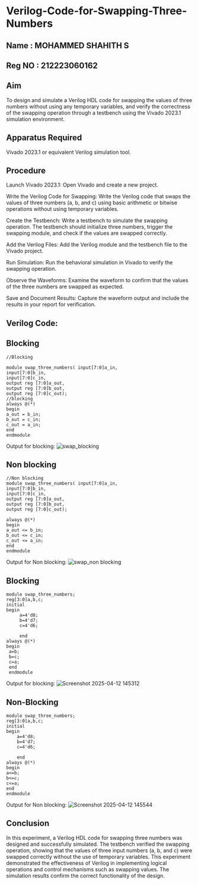 # Verilog-Code-for-Swapping-Three-Numbers

## Name : MOHAMMED SHAHITH S
## Reg NO : 212223060162


## Aim
To design and simulate a Verilog HDL code for swapping the values of three numbers without using any temporary variables, and verify the correctness of the swapping operation through a testbench using the Vivado 2023.1 simulation environment.

## Apparatus Required
Vivado 2023.1 or equivalent Verilog simulation tool.

## Procedure
Launch Vivado 2023.1:
Open Vivado and create a new project.

Write the Verilog Code for Swapping:
Write the Verilog code that swaps the values of three numbers (a, b, and c) using basic arithmetic or bitwise operations without using temporary variables.

Create the Testbench:
Write a testbench to simulate the swapping operation. The testbench should initialize three numbers, trigger the swapping module, and check if the values are swapped correctly.

Add the Verilog Files:
Add the Verilog module and the testbench file to the Vivado project.

Run Simulation:
Run the behavioral simulation in Vivado to verify the swapping operation.

Observe the Waveforms:
Examine the waveform to confirm that the values of the three numbers are swapped as expected.

Save and Document Results:
Capture the waveform output and include the results in your report for verification.


## Verilog Code:

## Blocking
```
//Blocking

module swap_three_numbers( input[7:0]a_in,
input[7:0]b_in,
input[7:0]c_in,
output reg [7:0]a_out,
output reg [7:0]b_out,
output reg [7:0]c_out);
//blocking
always @(*)
begin
a_out = b_in;
b_out = c_in;
c_out = a_in;
end
endmodule
```

Output for blocking:
![swap_blocking](https://github.com/user-attachments/assets/a8fb28ef-11c7-4b1a-be8a-f6144ac309d9)

## Non blocking
```
//Non blocking
module swap_three_numbers( input[7:0]a_in,
input[7:0]b_in,
input[7:0]c_in,
output reg [7:0]a_out,
output reg [7:0]b_out,
output reg [7:0]c_out);

always @(*)
begin
a_out <= b_in;
b_out <= c_in;
c_out <= a_in;
end
endmodule
```
Output for Non blocking:
![swap_non blocking](https://github.com/user-attachments/assets/a1d4f905-3af2-43ca-b157-921593fd9c93)

## Blocking
```
module swap_three_numbers;
reg[3:0]a,b,c;
initial
begin
     a=4'd8;
     b=4'd7;
     c=4'd6;
     
     end 
always @(*)
begin
 a=b; 
 b=c;
 c=a;
 end 
 endmodule
```
 Output for blocking:
 ![Screenshot 2025-04-12 145312](https://github.com/user-attachments/assets/55db4ad6-6f84-4e66-b3ef-5b02aff40af3)

 ## Non-Blocking
 ```
module swap_three_numbers;
reg[3:0]a,b,c;
initial
begin
     a=4'd8;
     b=4'd7;
     c=4'd6;
     
     end 
always @(*)
begin
 a<=b; 
 b<=c;
 c<=a;
 end
 endmodule
```
Output for Non blocking:
![Screenshot 2025-04-12 145544](https://github.com/user-attachments/assets/2bedb5ae-f073-4661-a6cd-8d0b8f972c58)


 

## Conclusion
In this experiment, a Verilog HDL code for swapping three numbers was designed and successfully simulated. The testbench verified the swapping operation, showing that the values of three input numbers (a, b, and c) were swapped correctly without the use of temporary variables. This experiment demonstrated the effectiveness of Verilog in implementing logical operations and control mechanisms such as swapping values. The simulation results confirm the correct functionality of the design.
